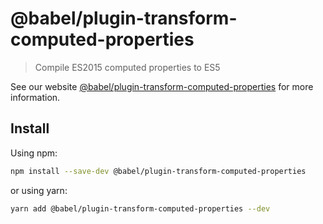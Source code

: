 # @babel/plugin-transform-computed-properties

> Compile ES2015 computed properties to ES5

See our website [@babel/plugin-transform-computed-properties](https://babeljs.io/docs/babel-plugin-transform-computed-properties) for more information.

## Install

Using npm:

```sh
npm install --save-dev @babel/plugin-transform-computed-properties
```

or using yarn:

```sh
yarn add @babel/plugin-transform-computed-properties --dev
```
